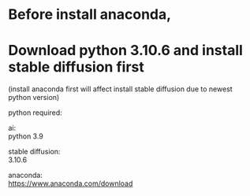 # Before install anaconda,  
# Download python 3.10.6 and install stable diffusion first 
(install anaconda first will affect install stable diffusion due to newest python version)

python required:  

ai:  
python 3.9  

stable diffusion:  
3.10.6 

anaconda:  
https://www.anaconda.com/download  
